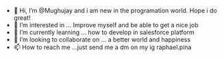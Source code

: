 - 👋 Hi, I’m @Mughujay and i am new in the programation world. Hope i do great!
- 👀 I’m interested in ... Improve myself and be able to get a nice job
- 🌱 I’m currently learning ... how to develop in salesforce platform
- 💞️ I’m looking to collaborate on ... a better world and happiness
- 📫 How to reach me ...just send me a dm on my ig raphael.pina
<!---
Mughujay/Mughujay is a ✨ special ✨ repository because its `README.md` (this file) appears on your GitHub profile.
You can click the Preview link to take a look at your changes.
--->
